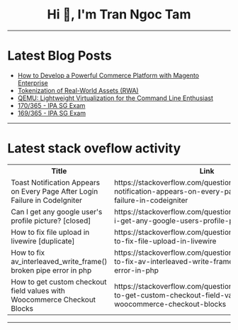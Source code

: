 <h1 align="center">Hi 👋, I'm Tran Ngoc Tam</h1>

---

# Latest Blog Posts 
<!-- BLOG-POST-LIST:START -->
- [How to Develop a Powerful Commerce Platform with Magento Enterprise](https://dev.to/parthprajapatispan/how-to-develop-a-powerful-commerce-platform-with-magento-enterprise-35p4)
- [Tokenization of Real-World Assets &lpar;RWA&rpar;](https://dev.to/victoruzo/tokenization-of-real-world-assets-rwa-1cj6)
- [QEMU: Lightweight Virtualization for the Command Line Enthusiast](https://dev.to/sebos/qemu-lightweight-virtualization-for-the-command-line-enthusiast-n95)
- [170/365 - IPA SG Exam](https://dev.to/kameken100/169365-ipa-sg-exam-21bd)
- [169/365 - IPA SG Exam](https://dev.to/kameken100/169365-ipa-sg-exam-3ma8)
<!-- BLOG-POST-LIST:END -->

---

# Latest stack oveflow activity
<table>
  <tr><th>Title</th><th>Link</th></tr>
  <!-- STACKOVERFLOW:START --><tr><td>Toast Notification Appears on Every Page After Login Failure in CodeIgniter</td><td>https://stackoverflow.com/questions/79545776/toast-notification-appears-on-every-page-after-login-failure-in-codeigniter</td></tr><tr><td>Can I get any google user&#39;s profile picture? [closed]</td><td>https://stackoverflow.com/questions/79545506/can-i-get-any-google-users-profile-picture</td></tr><tr><td>How to fix file upload in livewire [duplicate]</td><td>https://stackoverflow.com/questions/79545450/how-to-fix-file-upload-in-livewire</td></tr><tr><td>How to fix av_interleaved_write_frame&lpar;&rpar; broken pipe error in php</td><td>https://stackoverflow.com/questions/79545343/how-to-fix-av-interleaved-write-frame-broken-pipe-error-in-php</td></tr><tr><td>How to get custom checkout field values with Woocommerce Checkout Blocks</td><td>https://stackoverflow.com/questions/79545194/how-to-get-custom-checkout-field-values-with-woocommerce-checkout-blocks</td></tr><!-- STACKOVERFLOW:END -->
</table>

---



